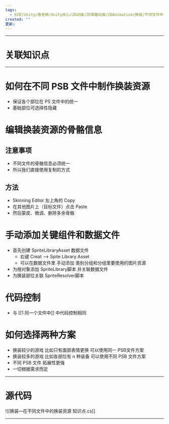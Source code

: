 ```yaml
---
tags:
  - 科学/Unity/唐老狮/Unity核心/2D动画/2D骨骼动画/2DAnimation/换装/不同文件中
created: ""
更新:
---
```


---
# 关联知识点



---
# 如何在不同 PSB 文件中制作换装资源

- 保证各个部位在 PS 文件中的统一
- 基础部位可选择性隐藏
# 编辑换装资源的骨骼信息
## 注意事项

- 不同文件的骨骼信息必须统一
- 所以我们直接使用复制的方式
## 方法

- Skinning Editor 左上角的 Copy
- 在其他图片上（目标文件）点击 Paste
- 然后蒙皮、微调、删除多余骨骼
# 手动添加关键组件和数据文件

- 首先创建 SpriteLibraryAsset 数据文件
	- 右键 Creat ——> Spite Library Asset
	- 可以在数据文件里 手动添加 类别分组和分组里要使用的图片资源
- 为根对象添加 SpriteLibrary脚本 并关联数据文件
- 为换装部位关联 SpriteResolver脚本
# 代码控制

- 与 [[1 同一个文件中]] 中代码控制相同
# 如何选择两种方案

- 换装较少的游戏 比如只有面部表情更换 可以使用同一 PSB文件方案
- 换装较多的游戏 比如各部位有 n 种装备 可以使用不同 PSB 文件方案
- 不同 PSB 文件 拓展性更强
- 一切根据需求而定


---
# 源代码

![[换装—在不同文件中的换装资源 知识点.cs]]

---